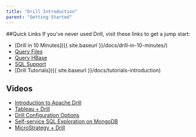 ```yaml
---
title: "Drill Introduction"
parent: "Getting Started"
---
```

##Quick Links
If you've never used Drill, visit these links to get a jump start:

* [Drill in 10 Minutes]({{ site.baseurl }}/docs/drill-in-10-minutes/)
* [Query Files]()
* [Query HBase]()
* [SQL Support]()
* [Drill Tutorials]({{ site.baseurl }}/docs/tutorials-introduction)

## Videos

* [Introduction to Apache Drill](https://www.youtube.com/embed/HITzj3ihSUk)
* [Tableau + Drill](https://www.youtube.com/embed/FkcegazNuio)
* [Drill Configuration Options](https://www.youtube.com/embed/kG6vzsk8T7E)
* [Self-service SQL Exploration on MongoDB](https://www.youtube.com/embed/XUIKlsX8yVM)
* [MicroStrategy + Drill](https://www.youtube.com/embed/uyN9DDCNP8o)

